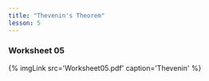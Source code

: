 ```yaml
---
title: "Thevenin's Theorem"
lesson: 5
---
```


### Worksheet 05
<div class='flex'>
{% imgLink src='Worksheet05.pdf' caption='Thevenin' %}
</div>
